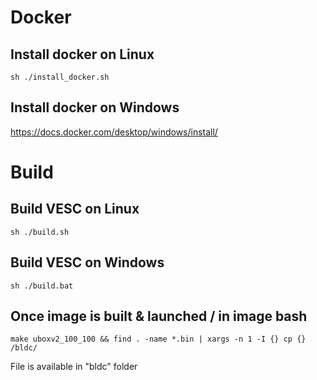 # Docker

## Install docker on Linux
```
sh ./install_docker.sh
``` 

## Install docker on Windows

https://docs.docker.com/desktop/windows/install/

# Build

## Build VESC on Linux
```
sh ./build.sh
``` 

## Build VESC on Windows
```
sh ./build.bat
``` 

## Once image is built & launched / in image bash

```
make uboxv2_100_100 && find . -name *.bin | xargs -n 1 -I {} cp {} /bldc/
``` 
File is available in "bldc" folder
